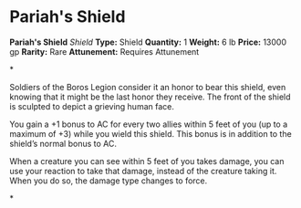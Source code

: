 # Pariah's Shield

**Pariah's Shield**
_Shield_
**Type:** Shield
**Quantity:** 1
**Weight:** 6 lb
**Price:** 13000 gp
**Rarity:** Rare
**Attunement:** Requires Attunement

*<p>Soldiers of the Boros Legion consider it an honor to bear this shield, even knowing that it might be the last honor they receive. The front of the shield is sculpted to depict a grieving human face.

You gain a +1 bonus to AC for every two allies within 5 feet of you (up to a maximum of +3) while you wield this shield. This bonus is in addition to the shield’s normal bonus to AC.

When a creature you can see within 5 feet of you takes damage, you can use your reaction to take that damage, instead of the creature taking it. When you do so, the damage type changes to force.</p>*